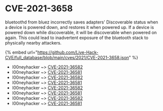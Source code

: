 # CVE-2021-3658

bluetoothd from bluez incorrectly saves adapters' Discoverable status when a device is powered down, and restores it when powered up. If a device is powered down while discoverable, it will be discoverable when powered on again. This could lead to inadvertent exposure of the bluetooth stack to physically nearby attackers.

{% embed url="https://github.com/Live-Hack-CVE/full_database/blob/main/cves/2021/CVE-2021-3658.json" %}


* l00neyhacker ~> [CVE-2021-36582](https://www.alice-snow.ru/2021/database/cve-2021-3658/cve-2021-36582-l00neyhacker)
* l00neyhacker ~> [CVE-2021-36581](https://www.alice-snow.ru/2021/database/cve-2021-3658/cve-2021-36581-l00neyhacker)
* l00neyhacker ~> [CVE-2021-36582](https://www.alice-snow.ru/2021/database/cve-2021-3658/cve-2021-36582-l00neyhacker)
* l00neyhacker ~> [CVE-2021-36581](https://www.alice-snow.ru/2021/database/cve-2021-3658/cve-2021-36581-l00neyhacker)
* l00neyhacker ~> [CVE-2021-36582](https://www.alice-snow.ru/2021/database/cve-2021-3658/cve-2021-36582-l00neyhacker)
* l00neyhacker ~> [CVE-2021-36581](https://www.alice-snow.ru/2021/database/cve-2021-3658/cve-2021-36581-l00neyhacker)
* l00neyhacker ~> [CVE-2021-36582](https://www.alice-snow.ru/2021/database/cve-2021-3658/cve-2021-36582-l00neyhacker)
* l00neyhacker ~> [CVE-2021-36581](https://www.alice-snow.ru/2021/database/cve-2021-3658/cve-2021-36581-l00neyhacker)